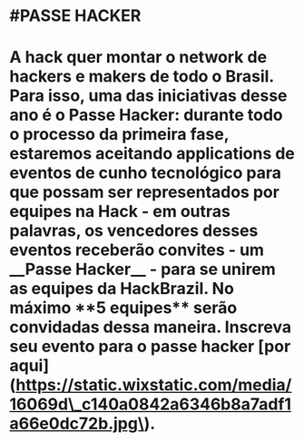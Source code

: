 # \#PASSE HACKER

# 

# A hack quer montar o network de hackers e makers de todo o Brasil. Para isso, uma das iniciativas desse ano é o Passe Hacker: durante todo o processo da primeira fase, estaremos aceitando applications de eventos de cunho tecnológico para que possam ser representados por equipes na Hack - em outras palavras, os vencedores desses eventos receberão convites - um \_\_Passe Hacker\_\_ - para se unirem as equipes da HackBrazil. No máximo \*\*5 equipes\*\* serão convidadas dessa maneira. Inscreva seu evento para o passe hacker \[por aqui\]\(https://static.wixstatic.com/media/16069d\_c140a0842a6346b8a7adf1a66e0dc72b.jpg\).



